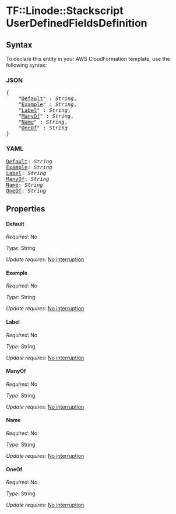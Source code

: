 # TF::Linode::Stackscript UserDefinedFieldsDefinition

## Syntax

To declare this entity in your AWS CloudFormation template, use the following syntax:

### JSON

<pre>
{
    "<a href="#default" title="Default">Default</a>" : <i>String</i>,
    "<a href="#example" title="Example">Example</a>" : <i>String</i>,
    "<a href="#label" title="Label">Label</a>" : <i>String</i>,
    "<a href="#manyof" title="ManyOf">ManyOf</a>" : <i>String</i>,
    "<a href="#name" title="Name">Name</a>" : <i>String</i>,
    "<a href="#oneof" title="OneOf">OneOf</a>" : <i>String</i>
}
</pre>

### YAML

<pre>
<a href="#default" title="Default">Default</a>: <i>String</i>
<a href="#example" title="Example">Example</a>: <i>String</i>
<a href="#label" title="Label">Label</a>: <i>String</i>
<a href="#manyof" title="ManyOf">ManyOf</a>: <i>String</i>
<a href="#name" title="Name">Name</a>: <i>String</i>
<a href="#oneof" title="OneOf">OneOf</a>: <i>String</i>
</pre>

## Properties

#### Default

_Required_: No

_Type_: String

_Update requires_: [No interruption](https://docs.aws.amazon.com/AWSCloudFormation/latest/UserGuide/using-cfn-updating-stacks-update-behaviors.html#update-no-interrupt)

#### Example

_Required_: No

_Type_: String

_Update requires_: [No interruption](https://docs.aws.amazon.com/AWSCloudFormation/latest/UserGuide/using-cfn-updating-stacks-update-behaviors.html#update-no-interrupt)

#### Label

_Required_: No

_Type_: String

_Update requires_: [No interruption](https://docs.aws.amazon.com/AWSCloudFormation/latest/UserGuide/using-cfn-updating-stacks-update-behaviors.html#update-no-interrupt)

#### ManyOf

_Required_: No

_Type_: String

_Update requires_: [No interruption](https://docs.aws.amazon.com/AWSCloudFormation/latest/UserGuide/using-cfn-updating-stacks-update-behaviors.html#update-no-interrupt)

#### Name

_Required_: No

_Type_: String

_Update requires_: [No interruption](https://docs.aws.amazon.com/AWSCloudFormation/latest/UserGuide/using-cfn-updating-stacks-update-behaviors.html#update-no-interrupt)

#### OneOf

_Required_: No

_Type_: String

_Update requires_: [No interruption](https://docs.aws.amazon.com/AWSCloudFormation/latest/UserGuide/using-cfn-updating-stacks-update-behaviors.html#update-no-interrupt)

